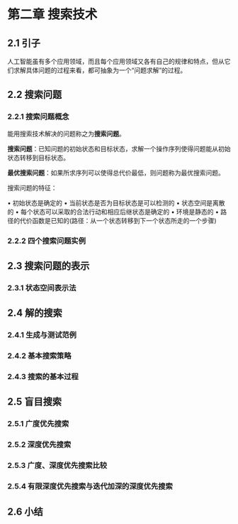 # 第二章 搜索技术

## 2.1 引子

人工智能虽有多个应用领域，而且每个应用领域又各有自己的规律和特点，但从它们求解具体问题的过程来看，都可抽象为一个“问题求解”的过程。

## 2.2 搜索问题

### 2.2.1 搜索问题概念

能用搜索技术解决的问题称之为**搜索问题**。

**搜索问题**：已知问题的初始状态和目标状态，求解一个操作序列使得问题能从初始状态转移到目标状态。

**最优搜索问题**：如果所求序列可以使得总代价最低，则问题称为最优搜索问题。

搜索问题的特征：

• 初始状态是确定的
• 当前状态是否为目标状态是可以检测的
• 状态空间是离散的
• 每个状态可以采取的合法行动和相应后继状态是确定的
• 环境是静态的
• 路径的代价函数是已知的(路径：从一个状态转移到下一个状态所走的一个步骤)

### 2.2.2 四个搜索问题实例

## 2.3 搜索问题的表示

### 2.3.1 状态空间表示法

## 2.4 解的搜索

### 2.4.1 生成与测试范例

### 2.4.2 基本搜索策略

### 2.4.3 搜索的基本过程

## 2.5 盲目搜索

### 2.5.1 广度优先搜索

### 2.5.2 深度优先搜索

### 2.5.3 广度、深度优先搜索比较

### 2.5.4 有限深度优先搜索与迭代加深的深度优先搜索

## 2.6 小结